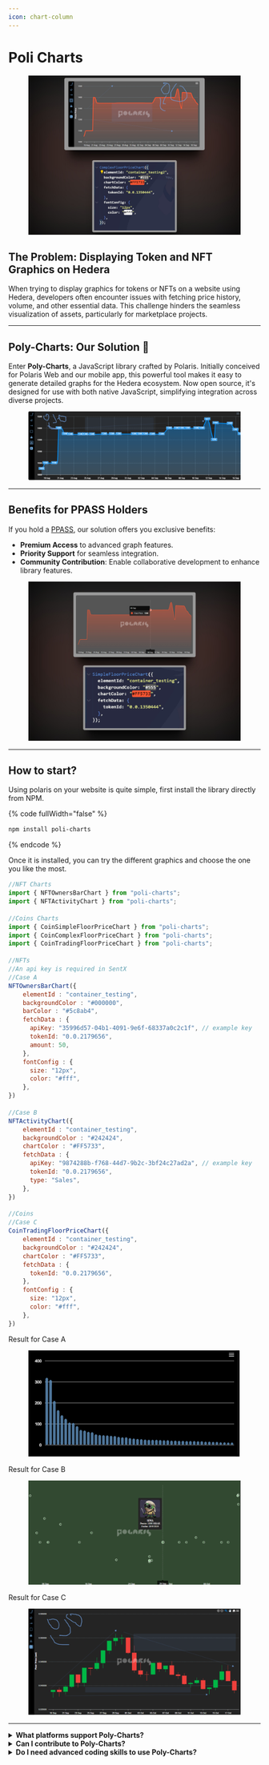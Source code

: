 ```yaml
---
icon: chart-column
---
```


# Poli Charts

<figure><img src="../.gitbook/assets/Poli Chart Complex.jpeg" alt=""><figcaption></figcaption></figure>

## The Problem: Displaying Token and NFT Graphics on Hedera

When trying to display graphics for tokens or NFTs on a website using Hedera, developers often encounter issues with fetching price history, volume, and other essential data. This challenge hinders the seamless visualization of assets, particularly for marketplace projects.

***

## Poly-Charts: Our Solution 🌟

Enter **Poly-Charts**, a JavaScript library crafted by Polaris. Initially conceived for Polaris Web and our mobile app, this powerful tool makes it easy to generate detailed graphs for the Hedera ecosystem. Now open source, it's designed for use with both native JavaScript, simplifying integration across diverse projects.

<figure><img src="../.gitbook/assets/chart (15).png" alt=""><figcaption></figcaption></figure>

***

## Benefits for PPASS Holders

If you hold a [PPASS](../polaris/welcome/polaris-pass/), our solution offers you exclusive benefits:

* **Premium Access** to advanced graph features.
* **Priority Support** for seamless integration.
* **Community Contribution**: Enable collaborative development to enhance library features.

<figure><img src="../.gitbook/assets/Poli Chart Simple.jpeg" alt=""><figcaption></figcaption></figure>

***

## How to start?

Using polaris on your website is quite simple, first install the library directly from NPM.

{% code fullWidth="false" %}
```bash
npm install poli-charts
```
{% endcode %}

Once it is installed, you can try the different graphics and choose the one you like the most.

```javascript
//NFT Charts
import { NFTOwnersBarChart } from "poli-charts";
import { NFTActivityChart } from "poli-charts";

//Coins Charts
import { CoinSimpleFloorPriceChart } from "poli-charts";
import { CoinComplexFloorPriceChart } from "poli-charts";
import { CoinTradingFloorPriceChart } from "poli-charts";

//NFTs
//An api key is required in SentX
//Case A
NFTOwnersBarChart({
    elementId : "container_testing",
    backgroundColor : "#000000",
    barColor : "#5c8ab4",
    fetchData : {
      apiKey: "35996d57-04b1-4091-9e6f-68337a0c2c1f", // example key
      tokenId: "0.0.2179656",
      amount: 50,
    },
    fontConfig : {
      size: "12px",
      color: "#fff",
    },
})

//Case B
NFTActivityChart({
    elementId : "container_testing",
    backgroundColor : "#242424",
    chartColor : "#FF5733",
    fetchData : {
      apiKey: "9874288b-f768-44d7-9b2c-3bf24c27ad2a", // example key
      tokenId: "0.0.2179656",
      type: "Sales",
    },
})

//Coins
//Case C
CoinTradingFloorPriceChart({ 
    elementId : "container_testing",
    backgroundColor : "#242424",
    chartColor : "#FF5733",
    fetchData : {
      tokenId: "0.0.2179656",
    },
    fontConfig : {
      size: "12px",
      color: "#fff",
    },
})
```

Result for Case A

<figure><img src="../.gitbook/assets/imagen_2024-10-18_025816965.png" alt=""><figcaption></figcaption></figure>

Result for Case B

<figure><img src="../.gitbook/assets/imagen_2024-10-18_031415646.png" alt=""><figcaption></figcaption></figure>

Result for Case C

<figure><img src="../.gitbook/assets/imagen_2024-10-18_031820813.png" alt=""><figcaption></figcaption></figure>

***

<details>

<summary><strong>What platforms support Poly-Charts?</strong></summary>

Initially available on npm, future expansions will include WordPress, Wix, Python, Dart, and Kotlin

</details>

<details>

<summary><strong>Can I contribute to Poly-Charts?</strong></summary>

Absolutely! As an open-source project, we welcome contributions from anyone interested in enhancing the library.

</details>

<details>

<summary><strong>Do I need advanced coding skills to use Poly-Charts?</strong></summary>

Not at all! Poly-Charts is designed for ease of use, accommodating developers of all skill levels.

</details>
